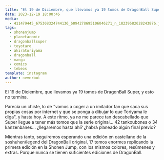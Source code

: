 ```yaml
---
title: "El 19 de Diciembre, que llevamos ya 19 tomos de DragonBall Super, y esto no termina"
date: 2023-12-19 18:00:46
media: 
  - 411479445_675308324744136_6094278695106046271_n_18239682028243876.jpg
tags: 
  - shonenjump
  - planetacomic
  - dragonballsuper
  - toyotaro
  - akiratoriyama
  - dragonball
  - manga
  - comics
  - tebeos
template: instagram
author: neverbot
---
```


El 19 de Diciembre, que llevamos ya 19 tomos de DragonBall Super, y esto no termina.

Parecía un chiste, lo de "vamos a coger a un imitador fan que saca sus propias cosas por internet y que se ponga a dibujar lo que Toriyama le diga", y hasta hoy. A este ritmo, ya no me parece tan descabellado que Super llegue a tener más tomos que la serie original... 42 tankoubones o 34 kanzenbanes... ¿llegaremos hasta ahí? ¿habrá planeado algún final previo?

Mientras tanto, seguiremos esperando una edición en castellano de la soshuhen/legend del DragonBall original, 17 tomos enormes replicando la primera edición en la Shonen Jump, con los mismos colores, resúmenes y extras. Porque nunca se tienen suficientes ediciones de DragonBall.

